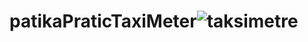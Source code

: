 # patikaPraticTaxiMeter![taksimetre](https://user-images.githubusercontent.com/69572868/198871609-d40db5c6-b630-4eee-89ec-92fc67da0b2c.png)
